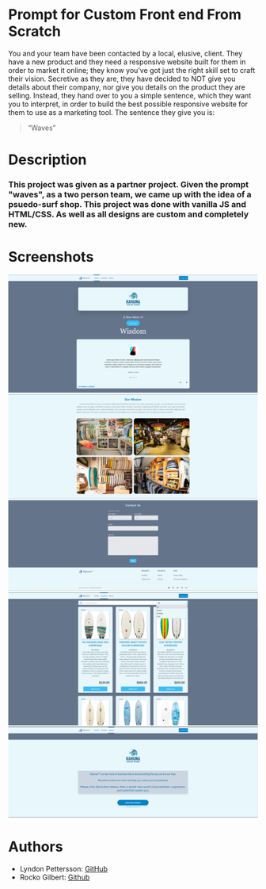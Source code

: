 
# Prompt for Custom Front end From Scratch

You and your team have been contacted by a local, elusive, client. They have a new product and they need a responsive website built for them in order to market it online; they know you’ve got just the right skill set to craft their vision. Secretive as they are, they have decided to NOT give you details about their company, nor give you details on the product they are selling. Instead, they hand over to you a simple sentence, which they want you to interpret, in order to build the best possible responsive website for them to use as a marketing tool. The sentence they give you is:

> “Waves”

# Description
### This project was given as a partner project. Given the prompt "waves", as a two person team, we came up with the idea of a psuedo-surf shop. This project was done with vanilla JS and HTML/CSS. As well as all designs are custom and completely new. 

# Screenshots
![Kahuna1](./kahuna1.png "Kahuna1")
![Kahuna2](./kahuna2.png "Kahuna2")
![Kahuna3](./kahuna3.png "Kahuna3")
![Kahuna4](./kahuna4.png "Kahuna4")
![Kahuna5](./kahuna5.png "Kahuna5")

# Authors

* Lyndon Pettersson: [GitHub](https://github.com/Lyndonpett)
* Rocko Gilbert: [Github](https://github.com/rockogilbert)
